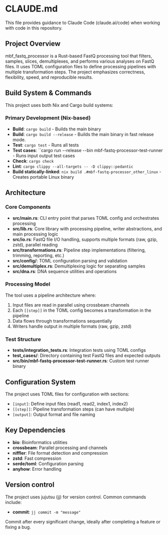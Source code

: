 # CLAUDE.md

This file provides guidance to Claude Code (claude.ai/code) when working with code in this repository.

## Project Overview

mbf_fastq_processor is a Rust-based FastQ processing tool that filters, samples, slices, demultiplexes, and performs various analyses on FastQ files. It uses TOML configuration files to define processing pipelines with multiple transformation steps. The project emphasizes correctness, flexibility, speed, and reproducible results.

## Build System & Commands

This project uses both Nix and Cargo build systems:

### Primary Development (Nix-based)
- **Build**: `cargo build` - Builds the main binary
- **Build**: `cargo build --release` - Builds the main binary in fast release mode.
- **Test**: `cargo test` - Runs all tests 
- **Test cases**: ``cargo run --release --bin mbf-fastq-processor-test-runner  - Runs input output test cases
- **Check**: `cargo check`
- **Lint**: `cargo clippy --all-targets -- -D clippy::pedantic`
- **Build statically-linked**: `nix build .#mbf-fastq-processor_other_linux` - Creates portable Linux binary

## Architecture

### Core Components
- **src/main.rs**: CLI entry point that parses TOML config and orchestrates processing
- **src/lib.rs**: Core library with processing pipeline, writer abstractions, and main processing logic
- **src/io.rs**: FastQ file I/O handling, supports multiple formats (raw, gzip, zstd), parallel reading
- **src/transformations.rs**: Pipeline step implementations (filtering, trimming, reporting, etc.)
- **src/config/**: TOML configuration parsing and validation
- **src/demultiplex.rs**: Demultiplexing logic for separating samples
- **src/dna.rs**: DNA sequence utilities and operations

### Processing Model
The tool uses a pipeline architecture where:
1. Input files are read in parallel using crossbeam channels
2. Each `[[step]]` in the TOML config becomes a transformation in the pipeline
3. Data flows through transformations sequentially
4. Writers handle output in multiple formats (raw, gzip, zstd)

### Test Structure
- **tests/integration_tests.rs**: Integration tests using TOML configs
- **test_cases/**: Directory containing test FastQ files and expected outputs
- **src/bin/mbf-fastq-processor-test-runner.rs**: Custom test runner binary

## Configuration System
The project uses TOML files for configuration with sections:
- `[input]`: Define input files (read1, read2, index1, index2)
- `[[step]]`: Pipeline transformation steps (can have multiple)
- `[output]`: Output format and file naming

## Key Dependencies
- **bio**: Bioinformatics utilities
- **crossbeam**: Parallel processing and channels
- **niffler**: File format detection and compression
- **zstd**: Fast compression
- **serde/toml**: Configuration parsing
- **anyhow**: Error handling


## Version control
The project uses jujutsu (jj) for version control. 
Common commands include: 
 - **commit**:  `jj commit -m "message"`

Commit after every significant change, ideally after completing a feature or fixing a bug.
